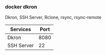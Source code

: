 ### docker dkron 

Dkron, SSH Server, Rclone, rsync, rsync-remote

| Services| Port  |
|---|---|
|Dkron|8080|
|SSH Server|22|
